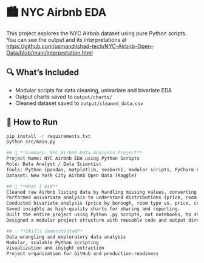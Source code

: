 # 🏙️ NYC Airbnb EDA

This project explores the NYC Airbnb dataset using pure Python scripts.
You can see the output and its interpretations at https://github.com/usmandilshad-tech/NYC-Airbnb-Open-Data/blob/main/interpretation.html

## 🔍 What’s Included
- Modular scripts for data cleaning, univariate and bivariate EDA
- Output charts saved to `output/charts/`
- Cleaned dataset saved to `output/cleaned_data.csv`

## 🚀 How to Run
```bash
pip install -r requirements.txt
python src/main.py

## 📌 **Summary: NYC Airbnb Data Analysis Project**
Project Name: NYC Airbnb EDA using Python Scripts
Role: Data Analyst / Data Scientist
Tools: Python (pandas, matplotlib, seaborn), modular scripts, PyCharm Community Edition
Dataset: New York City Airbnb Open Data (Kaggle)

## 🔧 **What I Did**
Cleaned raw Airbnb listing data by handling missing values, converting date formats, and exporting a clean dataset.
Performed univariate analysis to understand distributions (price, room types, boroughs).
Conducted bivariate analysis (price by borough, room type vs. price, correlations).
Saved insights as high-quality charts for sharing and reporting.
Built the entire project using Python .py scripts, not notebooks, to show production-level workflow and IDE compatibility.
Designed a modular project structure with reusable code and output directories.

## 💡 **Skills Demonstrated**
Data wrangling and exploratory data analysis
Modular, scalable Python scripting
Visualization and insight extraction
Project organization for GitHub and production-readiness
